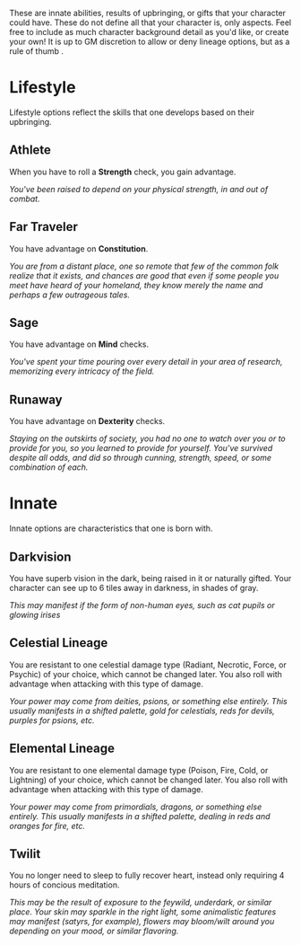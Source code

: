 These are innate abilities, results of upbringing, or gifts that your character could have. These do not define all that your character is, only aspects. Feel free to include as much character background detail as you'd like, or create your own! It is up to GM discretion to allow or deny lineage options, but as a rule of thumb .

# Lifestyle
Lifestyle options reflect the skills that one develops based on their upbringing.

## Athlete
When you have to roll a **Strength** check, you gain advantage.

*You've been raised to depend on your physical strength, in and out of combat.*

## Far Traveler
You have advantage on **Constitution**.

*You are from a distant place, one so remote that few of the common folk realize that it exists, and chances are good that even if some people you meet have heard of your homeland, they know merely the name and perhaps a few outrageous tales.*

## Sage
You have advantage on **Mind** checks.

*You've spent your time pouring over every detail in your area of research, memorizing every intricacy of the field.*

## Runaway
You have advantage on **Dexterity** checks.

*Staying on the outskirts of society, you had no one to watch over you or to provide for you, so you learned to provide for yourself. You've survived despite all odds, and did so through cunning, strength, speed, or some combination of each.*

# Innate
Innate options are characteristics that one is born with.

## Darkvision
You have superb vision in the dark, being raised in it or naturally gifted. Your character can see up to 6 tiles away in darkness, in shades of gray.

*This may manifest if the form of non-human eyes, such as cat pupils or glowing irises*

## Celestial Lineage
You are resistant to one celestial damage type (Radiant, Necrotic, Force, or Psychic) of your choice, which cannot be changed later. You also roll with advantage when attacking with this type of damage.

*Your power may come from deities, psions, or something else entirely. This usually manifests in a shifted palette, gold for celestials, reds for devils, purples for psions, etc.*

## Elemental Lineage
You are resistant to one elemental damage type (Poison, Fire, Cold, or Lightning) of your choice, which cannot be changed later. You also roll with advantage when attacking with this type of damage.

*Your power may come from primordials, dragons, or something else entirely. This usually manifests in a shifted palette, dealing in reds and oranges for fire, etc.*

## Twilit
You no longer need to sleep to fully recover heart, instead only requiring 4 hours of concious meditation.

*This may be the result of exposure to the feywild, underdark, or similar place. Your skin may sparkle in the right light, some animalistic features may manifest (satyrs, for example), flowers may bloom/wilt around you depending on your mood, or similar flavoring.*